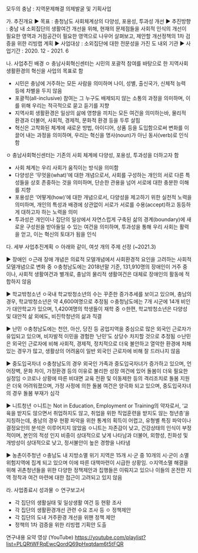 모두의 충남 : 지역문제해결 의제발굴 및 기획사업


가. 추진개요
▶ 목표 : 충청남도 사회체계상의 다양성, 포용성, 투과성 개선 
▶ 추진방향 : 충남 내 소회집단의 생활여건 개선을 위해, 현재의 문제점들을 사회적 인식의 개선이 필요한 영역과 거점공간이 필요한 영역으로 나우어 살펴보고, 제안할 개선정책의 1차 검증을 위한 리빙랩 계획
▶ 사업대상 : 소외집단에 대한 전문성을 가진 도 내외 기관
▶ 사업기간 : 2020. 12 - 2021. 6 

나. 사업추진 배경
ㅇ 충남사회혁신센터는 시민의 포괄적 참여를 바탕으로 한 지역사회 생활환경의 혁신을 사업의 목표로 함
  - 시민은 충남에 거주하는 모든 사람을 의미하며 나이, 성별, 출신국가, 신체적 능력 등에 차별을 두지 않음
  - 포괄적(all-inclusive) 참여는 그 누구도 배제되지 않는 소통의 과정을 의미하며,  이를 위해 우리는 적극적으로 묻고 듣기를 지향
  - 지역사회 생활환경은 일상의 삶에 영향을 끼치는 모든 여건을 의미하는바, 물리적 환경과 더불어, 사회적, 경제적, 문화적 환경 등을 두루 살핌
  - 혁신은 고착화된 체계에 새로운 방법, 아이디어, 상품 등을 도입함으로써 변화를 이끌어 내는 과정을 의미하며, 우리는 혁신을 명사(noun)가 아닌 동사(verb)로 인식함

ㅇ 충남사회혁신센터는 기존의 사회 체계에 다양성, 포용성, 투과성을 더하고자 함
  - 사회 체계는 우리 사회가 움직이는 방식을 의미함
  - 다양성은 ‘무엇을(what)’에 대한 개념으로서, 사회를 구성하는 개인의 서로 다른 특성들을 상호 존중하는 것을 의미하며, 단순한 관용을 넘어 서로에 대한 충분한 이해를 지향
  - 포용성은 ‘어떻게(how)’에 대한 개념으로서, 다양성을 제고하기 위한 실천적 노력을 의미하며, 개인의 특성과 배경에 상관없이 서로가 서로를 수용(accept)하고 동등하게 대하고자 하는 노력을 의미
  - 투과성은 개인이나 집단의 일상에서 자연스럽게 구축된 삶의 경계(boundary)에 새로운 구성원을 받아들일 수 있는 여건을 의미하며, 투과성을 통해 우리 사회는 활력을 얻고, 이는 혁신의 토대가 됨을 인식


다. 세부 사업추진계획
ㅇ 아래와 같이, 여섯 개의 주제 선정 (~2021.3)

▶ 장애인
ㅇ근래 장애 개념은 의료적 모델개념에서 사회환경적 요인을 고려하는 사회적 모델개념으로 변화 중
ㅇ충청남도에는 2018년말 기준, 131,910명의 장애인이 거주 중이나, 사회적 생활여건과 별개로, 충남의 물리적 생활여건은 대체로 장애인의 활동에 적합하지 않음

▶ 학교밖청소년
ㅇ국내 학교밖청소년의 수는 꾸준한 증가추세를 보이고 있으며, 충남의 경우, 학교밖청소년은 약 4,600여명으로 추정됨
ㅇ충청남도에는 7개 시군에 14개 비인가 대안학교가 있으며, 1,420여명의 학생들이 재학 중
ㅇ한편, 학교밖청소년은 다양성 및 대안적 삶 외에도, 비진학청년의 삶과 직결

▶ 난민
ㅇ충청남도에는 천안, 아산, 당진 등 공업지역을 중심으로 많은 외국인 근로자가 유입되고 있으며, 비자발적 이민을 경험한 ‘난민’도 상당수 차지할 것으로 추정됨
ㅇ난민은 외국인 근로자에 비해 사회적, 경제적, 정치적으로 더욱 불안하고 열악한 환경에 처해있는 경우가 많고, 생활상의 어려움이 일반 외국인 근로자에 비해 잘 드러나지 않음

▶ 중도입국자녀
ㅇ충청남도의 경우 외국인 가족과 중도입국자녀가 증가하고 있으며, 언어장벽, 문화 차이, 가정환경 등의 이유로 불리한 성장 여건에 있어 돌봄이 더욱 필요한 실정임
ㅇ코로나 상황에 따른 비대면 교육 전환 및 이동제한 등의 격리조치로 돌봄 지원은 더욱 어려워졌으며, 가정 사정에 의한 돌봄 여건은 양극화 되고 있으며, 중도입국자녀의 경우 돌봄 부재가 심각 

▶ 니트청년
ㅇ니트는 Not in Education, Employment or Training의 약자로서, ‘교육을 받지도 않으면서 취업하지도 않고, 취업을 위한 직업훈련을 받지도 않는 청년층’을 지칭하는데, 충남의 경우 현황 파악을 위한 통계의 획득이 어렵고, 유형별 특징 파악이나 결정요인의 분석은 이루어지지 않았음
ㅇ니트는 자존감이 낮고, 건강상태의 인식이 부정적이며, 본인의 적성 인지 비중이 상대적으로 낮게 나타남과 더불어, 외향성, 친화성 및 개방성이 상대적으로 낮고, 정서불안이 높은 경향을 나타냄

▶ 농촌이주청년
ㅇ충남도 내 지방소멸 위기 지역은 15개 시·군 중 10개의 시·군이 소멸 위험지역에 집계 되고 있으며 이에 따른 대책마련이 시급한 상황임. 
ㅇ지역소멸 해결을 위해 귀촌청년들을 위한 다양한 정책제안과 집행들은 이뤄지고 있으나 이들의 온전한 지역 정착과 여건 마련에 대한 접근이 고려되고 있지 않음

라. 사업종료시 성과물
ㅇ 연구보고서
  - 각 집단의 생활실태 및 일상생활 여건 등 현황 조사
  - 각 집단의 생활환경개선 관련 수요 조사 등 
ㅇ 정책제안
  - 각 집단의 도내 거주환경 개선을 위핸 정책 제안
  - 정책의 1차 검증을 위한 리빙랩 기획안 도출
 
연구내용 요약 영상 (YouTube) 
https://youtube.com/playlist?list=PLQRtWFRqEwcQordQ69pHxqtdam6t5tFQR
